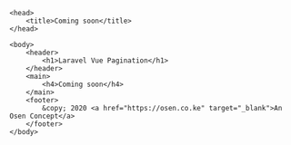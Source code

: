 <html>

    <head>
        <title>Coming soon</title>
    </head>

    <body>
        <header>
            <h1>Laravel Vue Pagination</h1>
        </header>
        <main>
            <h4>Coming soon</h4>
        </main>
        <footer>
            &copy; 2020 <a href="https://osen.co.ke" target="_blank">An Osen Concept</a>
        </footer>
    </body>

</html>

